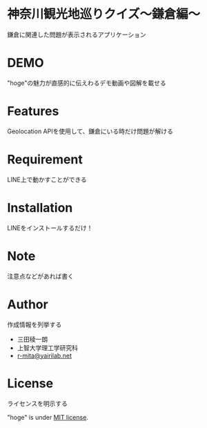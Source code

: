 # 神奈川観光地巡りクイズ〜鎌倉編〜

鎌倉に関連した問題が表示されるアプリケーション

# DEMO

"hoge"の魅力が直感的に伝えわるデモ動画や図解を載せる

# Features

Geolocation APIを使用して、鎌倉にいる時だけ問題が解ける


# Requirement

LINE上で動かすことができる

# Installation

LINEをインストールするだけ！

# Note

注意点などがあれば書く

# Author

作成情報を列挙する

* 三田稜一朗
* 上智大学理工学研究科
* r-mita@yairilab.net

# License
ライセンスを明示する

"hoge" is under [MIT license](https://en.wikipedia.org/wiki/MIT_License).

